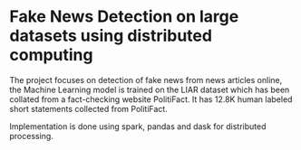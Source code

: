 # Fake News Detection on large datasets using distributed computing
The project focuses on detection of fake news from news articles online, the Machine Learning  model is trained on the LIAR dataset which has been collated from a fact-checking website  PolitiFact. It has 12.8K human labeled short statements collected from PolitiFact.

Implementation is done using spark, pandas and dask for distributed processing.
